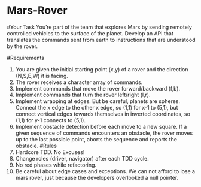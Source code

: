 # Mars-Rover

#Your Task
You’re part of the team that explores Mars by sending remotely controlled vehicles to the surface of the planet. Develop an API that translates the commands sent from earth to instructions that are understood by the rover.

#Requirements
1. You are given the initial starting point (x,y) of a rover and the direction (N,S,E,W) it is facing.
2. The rover receives a character array of commands.
3. Implement commands that move the rover forward/backward (f,b).
4. Implement commands that turn the rover left/right (l,r).
5. Implement wrapping at edges. But be careful, planets are spheres. Connect the x edge to the other x edge, so (1,1) for x-1 to (5,1), but connect vertical edges towards themselves in inverted coordinates, so (1,1) for y-1 connects to (5,1).
6. Implement obstacle detection before each move to a new square. If a given sequence of commands encounters an obstacle, the rover moves up to the last possible point, aborts the sequence and reports the obstacle.
#Rules
1. Hardcore TDD. No Excuses!
2. Change roles (driver, navigator) after each TDD cycle.
3. No red phases while refactoring.
4. Be careful about edge cases and exceptions. We can not afford to lose a mars rover, just because the developers overlooked a null pointer.